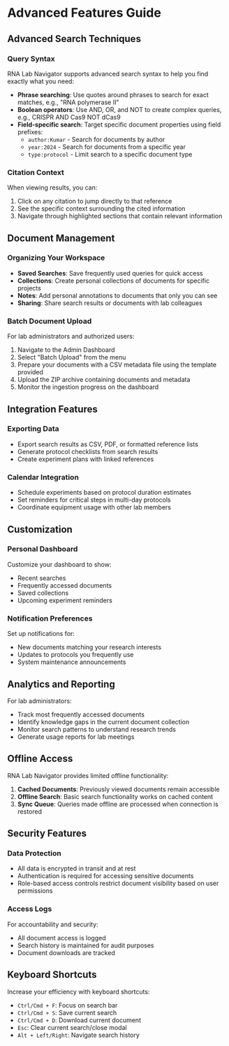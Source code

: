 # Advanced Features Guide

## Advanced Search Techniques

### Query Syntax

RNA Lab Navigator supports advanced search syntax to help you find exactly what you need:

- **Phrase searching**: Use quotes around phrases to search for exact matches, e.g., "RNA polymerase II"
- **Boolean operators**: Use AND, OR, and NOT to create complex queries, e.g., CRISPR AND Cas9 NOT dCas9
- **Field-specific search**: Target specific document properties using field prefixes:
  - `author:Kumar` - Search for documents by author
  - `year:2024` - Search for documents from a specific year
  - `type:protocol` - Limit search to a specific document type

### Citation Context

When viewing results, you can:

1. Click on any citation to jump directly to that reference
2. See the specific context surrounding the cited information
3. Navigate through highlighted sections that contain relevant information

## Document Management

### Organizing Your Workspace

- **Saved Searches**: Save frequently used queries for quick access
- **Collections**: Create personal collections of documents for specific projects
- **Notes**: Add personal annotations to documents that only you can see
- **Sharing**: Share search results or documents with lab colleagues

### Batch Document Upload

For lab administrators and authorized users:

1. Navigate to the Admin Dashboard
2. Select "Batch Upload" from the menu
3. Prepare your documents with a CSV metadata file using the template provided
4. Upload the ZIP archive containing documents and metadata
5. Monitor the ingestion progress on the dashboard

## Integration Features

### Exporting Data

- Export search results as CSV, PDF, or formatted reference lists
- Generate protocol checklists from search results
- Create experiment plans with linked references

### Calendar Integration

- Schedule experiments based on protocol duration estimates
- Set reminders for critical steps in multi-day protocols
- Coordinate equipment usage with other lab members

## Customization

### Personal Dashboard

Customize your dashboard to show:

- Recent searches
- Frequently accessed documents
- Saved collections
- Upcoming experiment reminders

### Notification Preferences

Set up notifications for:

- New documents matching your research interests
- Updates to protocols you frequently use
- System maintenance announcements

## Analytics and Reporting

For lab administrators:

- Track most frequently accessed documents
- Identify knowledge gaps in the current document collection
- Monitor search patterns to understand research trends
- Generate usage reports for lab meetings

## Offline Access

RNA Lab Navigator provides limited offline functionality:

1. **Cached Documents**: Previously viewed documents remain accessible
2. **Offline Search**: Basic search functionality works on cached content
3. **Sync Queue**: Queries made offline are processed when connection is restored

## Security Features

### Data Protection

- All data is encrypted in transit and at rest
- Authentication is required for accessing sensitive documents
- Role-based access controls restrict document visibility based on user permissions

### Access Logs

For accountability and security:

- All document access is logged
- Search history is maintained for audit purposes
- Document downloads are tracked

## Keyboard Shortcuts

Increase your efficiency with keyboard shortcuts:

- `Ctrl/Cmd + F`: Focus on search bar
- `Ctrl/Cmd + S`: Save current search
- `Ctrl/Cmd + D`: Download current document
- `Esc`: Clear current search/close modal
- `Alt + Left/Right`: Navigate search history